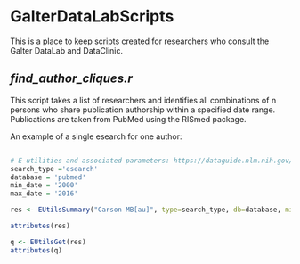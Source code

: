 # GalterDataLabScripts

This is a place to keep scripts created for researchers who consult the Galter DataLab and DataClinic.

## _find_author_cliques.r_

This script takes a list of researchers and identifies all combinations of n persons who share publication authorship within a specified date range. Publications are taken from PubMed using the RISmed package.

An example of a single esearch for one author:

```R

# E-utilities and associated parameters: https://dataguide.nlm.nih.gov/eutilities/utilities.html#elink
search_type ='esearch'
database = 'pubmed'
min_date = '2000'
max_date = '2016'

res <- EUtilsSummary("Carson MB[au]", type=search_type, db=database, mindate=min_date, maxdate=max_date)

attributes(res)

q <- EUtilsGet(res)
attributes(q)
```
